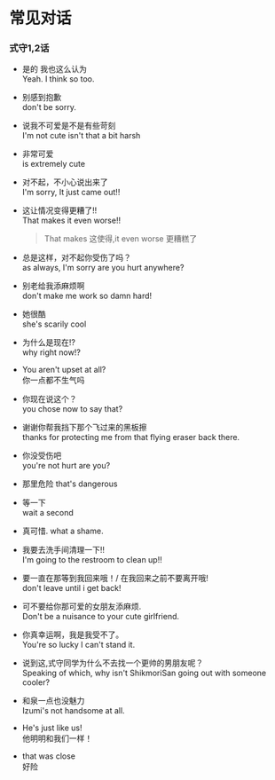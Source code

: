 # 常见对话


### 式守1,2话
+ 是的 我也这么认为 <br>
Yeah. I think so too.

+ 别感到抱歉<br>
don't be sorry.

+ 说我不可爱是不是有些苛刻<br>
I'm not cute isn't that a bit harsh

+ 非常可爱<br>
is extremely cute

+ 对不起，不小心说出来了<br>
I'm sorry, It just came out!!

+ 这让情况变得更糟了!!<br>
That makes it even worse!!
    >That makes 这使得,it even worse 更糟糕了

+ 总是这样，对不起你受伤了吗？<br>
as always, I'm sorry are you hurt anywhere?

+ 别老给我添麻烦啊<br>
don't make me work so damn hard!

+ 她很酷<br>
she's scarily cool

+ 为什么是现在!? <br>
why right now!?

+ You aren't upset at all? <br>
你一点都不生气吗

+ 你现在说这个？<br>
you chose now to say that?

+ 谢谢你帮我挡下那个飞过来的黑板擦 <br>
thanks for protecting me from that flying eraser back there.

+ 你没受伤吧 <br>
you're not hurt are you?

+ 那里危险
that's dangerous

+ 等一下 <br>
wait a second

+ 真可惜.
what a shame.

+ 我要去洗手间清理一下!! <br>
I'm going to the restroom to clean up!!

+ 要一直在那等到我回来哦！/ 在我回来之前不要离开哦! <br>
don't leave until i get back!

+ 可不要给你那可爱的女朋友添麻烦. <br>
Don't be a nuisance to your cute girlfriend.

+ 你真幸运啊，我是我受不了。 <br>
You're so lucky I can't stand it.

+ 说到这,式守同学为什么不去找一个更帅的男朋友呢？ <br>
Speaking of which, why isn't ShikmoriSan going out with someone cooler?

+ 和泉一点也没魅力 <br>
Izumi's not handsome at all.

+ He's just like us! <br>
他明明和我们一样！


+ that was close <br>
好险